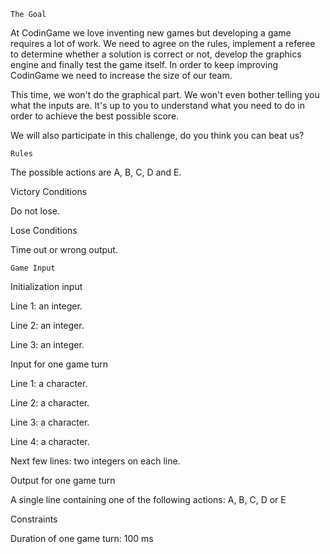  	The Goal

At CodinGame we love inventing new games but developing a game requires a lot of work. We need to agree on the rules, implement a referee to determine whether a solution is correct or not, develop the graphics engine and finally test the game itself. In order to keep improving CodinGame we need to increase the size of our team.

This time, we won't do the graphical part. We won't even bother telling you what the inputs are. It's up to you to understand what you need to do in order to achieve the best possible score.

We will also participate in this challenge, do you think you can beat us?

 	Rules

The possible actions are A, B, C, D and E.
 
Victory Conditions

Do not lose.
 
Lose Conditions

Time out or wrong output.

 	Game Input

Initialization input

Line 1: an integer.

Line 2: an integer.

Line 3: an integer.

Input for one game turn

Line 1: a character.

Line 2: a character.

Line 3: a character.

Line 4: a character.

Next few lines: two integers on each line.

Output for one game turn

A single line containing one of the following actions: A, B, C, D or E

Constraints

Duration of one game turn: 100 ms